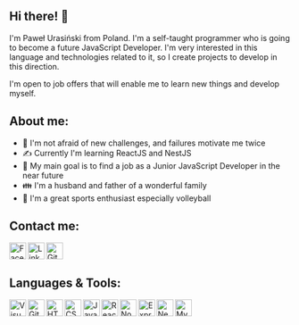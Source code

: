 ## Hi there! 👋

I'm Paweł Urasiński from Poland. I'm a self-taught programmer who is going to become a future JavaScript Developer. I'm very interested in this language and technologies related to it, so I create projects to develop in this direction.

I'm open to job offers that will enable me to learn new things and develop myself.

## About me:

- 💪 I'm not afraid of new challenges, and failures motivate me twice
- ✍️ Currently I'm learning ReactJS and NestJS
- 🥅 My main goal  is to find a job as a Junior JavaScript Developer in the near future
- 👪 I'm a husband and father of a wonderful family
- 🏐 I'm a great sports enthusiast especially volleyball

## Contact me:

[<img align="left" alt="Facebook" title ="Facebook" width="30px" src="https://cdn.jsdelivr.net/gh/devicons/devicon/icons/facebook/facebook-original.svg" />][facebook]
[<img align="left" alt="Linkedin" title ="Linkedin" width="30px" src="https://cdn.jsdelivr.net/gh/devicons/devicon/icons/linkedin/linkedin-original.svg" />][linkedin]
[<img alt="GitHub" title ="GitHub" width="30px" src="https://user-images.githubusercontent.com/3369400/139447912-e0f43f33-6d9f-45f8-be46-2df5bbc91289.png"/>][github]

## Languages & Tools:

<img align="left" alt="Visual Studio Code" title ="Visual Studio Code" width="30px" src="https://cdn.jsdelivr.net/gh/devicons/devicon/icons/vscode/vscode-original.svg" />
<img align="left" alt="Git" title ="Git" width="30px" src="https://cdn.jsdelivr.net/gh/devicons/devicon/icons/git/git-original.svg"/>

<img align="left" alt="HTML5" title ="HTML5" width="30px" src="https://cdn.jsdelivr.net/gh/devicons/devicon/icons/html5/html5-original.svg"/>
<img align="left" alt="CSS3" title ="CSS3" width="30px" src="https://cdn.jsdelivr.net/gh/devicons/devicon/icons/css3/css3-original.svg"/>
<img align="left" alt="JavaScript" title ="JavaScript" width="30px" src="https://cdn.jsdelivr.net/gh/devicons/devicon/icons/javascript/javascript-original.svg"/>
<img align="left" alt="React.js" title ="React.js" width="30px" src="https://cdn.jsdelivr.net/gh/devicons/devicon/icons/react/react-original.svg"/>
<img align="left" alt="Node.js" title ="Node.js" width="30px" src="https://cdn.jsdelivr.net/gh/devicons/devicon/icons/nodejs/nodejs-original.svg"/>
<img align="left" alt="Express.js" title ="Express.js" width="30px" src="https://cdn.jsdelivr.net/gh/devicons/devicon/icons/express/express-original.svg"/>
<img align="left" alt="Nest.js" title ="Nest.js" width="30px" src="https://cdn.jsdelivr.net/gh/devicons/devicon/icons/nestjs/nestjs-plain.svg"/>
<img align="left" alt="MySQL" title ="MySQL" width="30px" src="https://cdn.jsdelivr.net/gh/devicons/devicon/icons/mysql/mysql-original.svg"/>

[facebook]: https://facebook.com/uras.pawel
[linkedin]: https://www.linkedin.com/in/pawe%C5%82-urasi%C5%84ski
[github]: https://github.com/urasinskipawel


